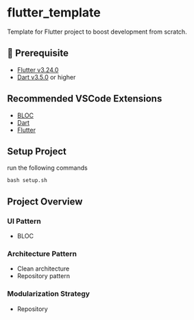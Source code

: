# flutter_template
Template for Flutter project to boost development from scratch.

## 🚀 Prerequisite

- [Flutter v3.24.0](https://docs.flutter.dev/get-started/install)
- [Dart v3.5.0](https://dart.dev/get-dart) or higher

## Recommended VSCode Extensions
- [BLOC](https://marketplace.visualstudio.com/items?itemName=FelixAngelov.bloc)
- [Dart](https://marketplace.visualstudio.com/items?itemName=Dart-Code.dart-code)
- [Flutter](https://marketplace.visualstudio.com/items?itemName=Dart-Code.flutter)

## Setup Project

run the following commands 

```
bash setup.sh

```

## Project Overview

### UI Pattern
- BLOC

### Architecture Pattern
- Clean architecture
- Repository pattern

### Modularization Strategy
- Repository
